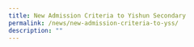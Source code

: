 ```yaml
---
title: New Admission Criteria to Yishun Secondary
permalink: /news/new-admission-criteria-to-yss/
description: ""
---
```


